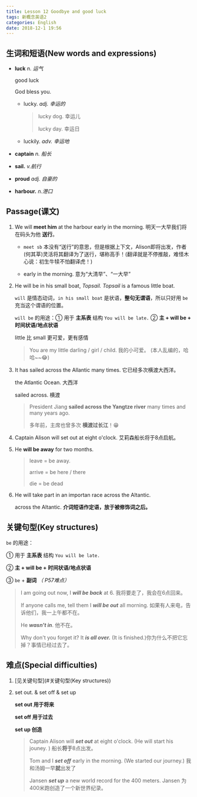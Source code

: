 ```yaml
---
title: Lesson 12 Goodbye and good luck
tags: 新概念英语2
categories: English
date: 2018-12-1 19:56
---
```




## 生词和短语(New words and expressions)

- **luck** *n. 运气*

  good luck

  God bless you.

  - lucky. *adj. 幸运的*

    > lucky dog. 幸运儿
    >
    > lucky day. 幸运日

  - luckily. *adv. 幸运地*

- **captain** *n. 船长*

- **sail.**  *v.航行*

- **proud** *adj. 自豪的*

- **harbour.** *n.港口*



## Passage(课文)

1. We will **meet him** at the harbour early in the morning. 明天一大早我们将在码头为他 **送行**。

   - `meet sb` 本没有“送行”的意思，但是根据上下文，Alison即将出发，作者(何其莘)灵活将其翻译为了送行，堪称高手！(翻译就是不停推敲，难怪木心说：初生牛犊不怕翻译虎！)

   - early in the morning. 意为“大清早”、“一大早”

2. He will be in his small boat, *Topsail.* *Topsail* is a famous little boat.

   `will` 是情态动词，`in his small boat` 是状语，**整句无谓语**，所以只好用 `be` 充当这个谓语的位置。

   `will be` 的用途：① 用于 **主系表** 结构 `You will be late.` ② **主 + will be + 时间状语/地点状语**

   little 比 small 更可爱，更有感情

   > You  are my little darling / girl / child. 我的小可爱。 (本人乱编的，哈哈~~😂)

3. It has sailed across the Allantic many times. 它已经多次横渡大西洋。

   the Atlantic Ocean. 大西洋

   sailed across. 横渡

   > President Jiang **sailed across the Yangtze river** many times and many years ago. 
   >
   > 多年前，主席也曾多次 **横渡过长江**！😁

4. Captain Alison will set out at eight o'clock. 艾莉森船长将于8点启航。

5. He **will be away** for two months. 

   > leave = be away.
   >
   > arrive = be here / there
   >
   > die = be dead

6. He will take part in an importan race across the Altantic.

   across the Altantic. **介词短语作定语，放于被修饰词之后。**



## 关键句型(Key structures)

`be` 的用途：

① 用于 **主系表** 结构 `You will be late.` 

② **主 + will be + 时间状语/地点状语**

③ `be` + **副词**  *（ P57难点）*

> I am going out now, I ***will be back*** at 6. 我将要走了，我会在6点回来。
>
> If anyone calls me, tell them I ***will be out*** all morning. 如果有人来电，告诉他们，我一上午都不在。
>
> He ***wasn't in***. 他不在。
>
> Why don't you forget it? It ***is all over.*** (It is finished.)你为什么不把它忘掉？事情已经过去了。



## 难点(Special difficulties)

1. [见关键句型](#关键句型(Key structures))

2. set out. & set off & set up

   **set out 用于将来**

   **set off 用于过去**

   **set up 创造**

   > Captain Alison will ***set out*** at eight o'clock. (He will start his jouney. ) 船长**将于**8点出发。
   >
   > Tom and I ***set off*** early in the morning.  (We started our journey.) 我和汤姆一早**就**出发了
   >
   > Jansen ***set up*** a new world record for the 400 meters. Jansen 为400米跑创造了一个新世界纪录。

